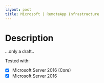 ```yaml
---
layout: post
title: Microsoft | RemoteApp Infrastructure
---
```

# Description
...only a draft..

Tested with:
- [x] Microsoft Server 2016 (Core)
- [x] Microsoft Server 2016
